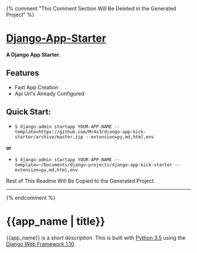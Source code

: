 {% comment "This Comment Section Will Be Deleted in the Generated Project" %}

# [Django-App-Starter][docs]

**A Django App Starter.**

## Features
- Fast App Creation
- Api Url's Already Configured

## Quick Start:

- `$ django-admin startapp YOUR-APP-NAME --template=https://github.com/Mr4x3/django-app-kick-starter/archive/master.zip --extension=py,md,html,env`

__or__

- `$ django-admin startapp YOUR-APP-NAME --template=~/Documents/django-projects/django-app-kick-starter --extension=py,md,html,env`


[docs]: https://github.com/Mr4x3/django-app-kick-starter/README.md

Rest of This Readme Will Be Copied to the Generated Project.

--------------------------------------------------------------------------------------------

{% endcomment %}
# {{app_name | title}}

{{app_name}} is a _short description_. This is built with [Python 3.5][0] using the [Django Web Framework 1.10][1].

[0]: https://www.python.org/
[1]: https://www.djangoproject.com/
